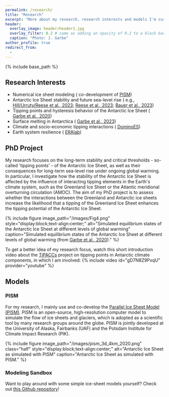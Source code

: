 ```yaml
---
permalink: /research/
title: "Research"
excerpt: "More about my research, research interests and models I'm currently working with."
header:
  overlay_image: header/header1.jpg
  overlay_filter: 0.2 # same as adding an opacity of 0.2 to a black background
  caption: "Photo: J. Garbe"
author_profile: true
redirect_from: 
  - 
---
```


{% include base_path %}

## Research Interests
- Numerical ice sheet modeling (<i class="fas fa-arrow-circle-right"></i> co-development of [PISM](/research/#pism "/research/#pism"))
- Antarctic Ice Sheet stability and future sea-level rise (<i class="fas fa-arrow-circle-right"></i> e.g., [Hill/Urruty/Reese et al., 2023](/publications/preprints/hill-urruty-reese-2023 "/publications/preprints/hill-urruty-reese-2023"); [Reese et al., 2023](/publications/preprints/reese-2023 "/publications/preprints/reese-2023"); [Bauer et al., 2023](/publications/articles/bauer-2023 "/publications/articles/bauer-2023"))
- Tipping points and hysteresis behavior of the Antarctic Ice Sheet (<i class="fas fa-arrow-circle-right"></i> [Garbe et al., 2020](/publications/articles/garbe-2020 "/publications/articles/garbe-2020"))
- Surface melting in Antarctica (<i class="fas fa-arrow-circle-right"></i> [Garbe et al., 2023](/publications/preprints/garbe-2023 "/publications/preprints/garbe-2023"))
- Climate and socio-economic tipping interactions (<i class="fas fa-arrow-circle-right"></i> [DominoES](https://www.pik-potsdam.de/dominoes "https://www.pik-potsdam.de/dominoes"))
- Earth system resilience (<i class="fas fa-arrow-circle-right"></i> [ERAlab](https://www.pik-potsdam.de/earthresilience "https://www.pik-potsdam.de/earthresilience"))

## PhD Project
My research focuses on the long-term stability and critical thresholds - so-called 'tipping points' - of the Antarctic Ice Sheet, as well as their consequences for long-term sea-level rise under ongoing global warming. In particular, I investigate how the stability of the Antarctic Ice Sheet is affected by the influence of interacting tipping elements in the Earth's climate system, such as the Greenland Ice Sheet or the Atlantic meridional overturning circulation (AMOC). The aim of my PhD project is to assess whether the interactions between the Greenland and Antarctic ice sheets increase the likelihood that a tipping of the Greenland Ice Sheet enhances the tipping potential of the Antarctic Ice Sheet.

{% include figure image_path="/images/Fig4.png" style="display:block;text-align:center;" alt="Simulated equilibrium states of the Antarctic Ice Sheet at different levels of global warming" caption="Simulated equilibrium states of the Antarctic Ice Sheet at different levels of global warming (from [Garbe et al., 2020](/publications/articles/garbe-2020 '/publications/articles/garbe-2020'))." %}

To get a better idea of my research focus, watch this short introduction video about the [TiPACCs](https://www.tipaccs.eu "https://www.tipaccs.eu") project on tipping points in Antarctic climate components, in which I am involved:
{% include video id="gD7N8Z9PxqU" provider="youtube" %}

## Models
### PISM
For my research, I mainly use and co-develop the [Parallel Ice Sheet Model (PISM)](https://www.pism.io/ "https://www.pism.io/"). PISM is an open-source, high-resolution computer model to simulate the flow of ice sheets and glaciers, which is adopted as a scientific tool by many research groups around the globe.
PISM is jointly developed at the University of Alaska, Fairbanks (UAF) and the Potsdam Institute for Climate Impact Research (PIK).

{% include figure image_path="/images/pism_3d_4km_2020.png" class="half" style="display:block;text-align:center;" alt="Antarctic Ice Sheet as simulated with PISM" caption="Antarctic Ice Sheet as simulated with PISM." %}

### Modeling Sandbox
Want to play around with some simple ice-sheet models yourself? Check out [this Github repository](https://github.com/juliusgarbe/modelling_sandbox "https://github.com/juliusgarbe/modelling_sandbox")!
